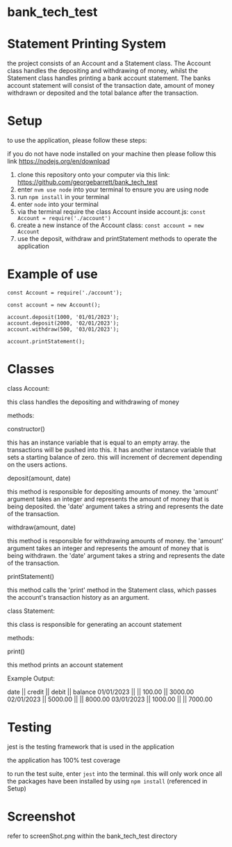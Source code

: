 # bank_tech_test

# Statement Printing System

the project consists of an Account and a Statement class. The Account class handles the depositing and withdrawing of money, whilst the Statement class handles printing a bank account statement. The banks account statement will consist of the transaction date, amount of money withdrawn or deposited and the total balance after the transaction.

# Setup

to use the application, please follow these steps:

if you do not have node installed on your machine then please follow this link https://nodejs.org/en/download

1. clone this repository onto your computer via this link: https://github.com/georgebarrett/bank_tech_test 
2. enter ```nvm use node``` into your terminal to ensure you are using node
3. run ```npm install``` in your terminal
4. enter ```node``` into your terminal 
5. via the terminal require the class Account inside account.js: ```const Account = require('./account')```
6. create a new instance of the Account class: ```const account = new Account```
7. use the deposit, withdraw and printStatement methods to operate the application

# Example of use

```
const Account = require('./account');

const account = new Account();

account.deposit(1000, '01/01/2023');
account.deposit(2000, '02/01/2023'); 
account.withdraw(500, '03/01/2023');

account.printStatement();
```

# Classes

class Account:

this class handles the depositing and withdrawing of money

methods:

constructor()

this has an instance variable that is equal to an empty array. the transactions will be pushed into this.
it has another instance variable that sets a starting balance of zero. this will increment of decrement depending on the users actions.

deposit(amount, date)

this method is responsible for depositing amounts of money. the 'amount' argument takes an integer and represents the amount of money that is being deposited. the 'date' argument takes a string and represents the date of the transaction.

withdraw(amount, date)

this method is responsible for withdrawing amounts of money. the 'amount' argument takes an integer and represents the amount of money that is being withdrawn. the 'date' argument takes a string and represents the date of the transaction.

printStatement()

this method calls the 'print' method in the Statement class, which passes the account's transaction history as an argument.


class Statement: 

this class is responsible for generating an account statement

methods:

print()

this method prints an account statement

Example Output:

date || credit || debit || balance
01/01/2023 || || 100.00 || 3000.00
02/01/2023 || 5000.00 || || 8000.00
03/01/2023 || 1000.00 || || 7000.00

# Testing

jest is the testing framework that is used in the application

the application has 100% test coverage

to run the test suite, enter ```jest``` into the terminal. this will only work once all the packages have been installed by using ```npm install``` (referenced in Setup)

# Screenshot

refer to screenShot.png within the bank_tech_test directory
